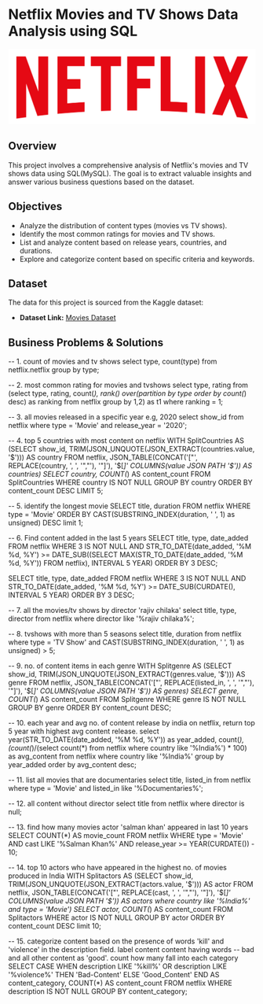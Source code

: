 # Netflix Movies and TV Shows Data Analysis using SQL

![](https://github.com/Mayank0141/netflix_sql_project/blob/main/logo.png)

## Overview
This project involves a comprehensive analysis of Netflix's movies and TV shows data using SQL(MySQL). The goal is to extract valuable insights and answer various business questions based on the dataset. 

## Objectives

- Analyze the distribution of content types (movies vs TV shows).
- Identify the most common ratings for movies and TV shows.
- List and analyze content based on release years, countries, and durations.
- Explore and categorize content based on specific criteria and keywords.

## Dataset

The data for this project is sourced from the Kaggle dataset:

- **Dataset Link:** [Movies Dataset](https://www.kaggle.com/datasets/shivamb/netflix-shows?resource=download)

## Business Problems & Solutions

-- 1. count of movies and tv shows
select type, count(type) from netflix.netflix
group by type;

-- 2. most common rating for movies and tvshows
select type, rating from
(select type, rating, count(*), rank() over(partition by type order by count(*) desc) as ranking from netflix
group by 1,2) as t1
 where ranking = 1;
 
 -- 3. all movies released in a specific year e.g, 2020
 select show_id from netflix
 where type = 'Movie' and release_year = '2020';
 
 -- 4. top 5 countries with most content on netflix
 WITH SplitCountries AS (SELECT show_id, TRIM(JSON_UNQUOTE(JSON_EXTRACT(countries.value, '$'))) AS country 
 FROM netflix, JSON_TABLE(CONCAT('["', REPLACE(country, ', ', '","'), '"]'), '$[*]' COLUMNS(value JSON PATH '$'))
 AS countries)
SELECT country, COUNT(*) AS content_count FROM SplitCountries
WHERE country IS NOT NULL
GROUP BY country
ORDER BY content_count DESC
LIMIT 5;

-- 5. identify the longest movie
SELECT title, duration FROM netflix
WHERE type = 'Movie'
ORDER BY CAST(SUBSTRING_INDEX(duration, ' ', 1) as unsigned) DESC
limit 1;

-- 6. Find content added in the last 5 years
SELECT title, type, date_added FROM netflix
WHERE 3 IS NOT NULL AND 
STR_TO_DATE(date_added, '%M %d, %Y') >= DATE_SUB((SELECT MAX(STR_TO_DATE(date_added, '%M %d, %Y')) FROM netflix), 
INTERVAL 5 YEAR)
ORDER BY 3 DESC;

SELECT title, type, date_added FROM netflix
WHERE 3 IS NOT NULL AND STR_TO_DATE(date_added, '%M %d, %Y') >= DATE_SUB(CURDATE(), INTERVAL 5 YEAR)
ORDER BY 3 DESC;

-- 7. all the movies/tv shows by director 'rajiv chilaka'
select title, type, director from netflix
where director like '%rajiv chilaka%';

-- 8. tvshows with more than 5 seasons
select title, duration from netflix
where type = 'TV Show' and CAST(SUBSTRING_INDEX(duration, ' ', 1) as unsigned) > 5;

-- 9. no. of content items in each genre
WITH Splitgenre AS (SELECT show_id, TRIM(JSON_UNQUOTE(JSON_EXTRACT(genres.value, '$'))) AS genre 
 FROM netflix, JSON_TABLE(CONCAT('["', REPLACE(listed_in, ', ', '","'), '"]'), '$[*]' COLUMNS(value JSON PATH '$'))
 AS genres)
SELECT genre, COUNT(*) AS content_count FROM Splitgenre
WHERE genre IS NOT NULL
GROUP BY genre
ORDER BY content_count DESC;

-- 10. each year and avg no. of content release by india on netflix, return top 5 year with highest avg content release.
select year(STR_TO_DATE(date_added, '%M %d, %Y')) as year_added, count(*),
(count(*)/(select count(*) from netflix where country like '%India%') * 100) as avg_content from netflix
where country like '%India%'
group by year_added
order by avg_content desc;

-- 11. list all movies that are documentaries
select title, listed_in from netflix
where type = 'Movie' and listed_in like '%Documentaries%';

-- 12. all content without director
select title from netflix
where director is null;

-- 13. find how many movies actor 'salman khan' appeared in last 10 years
SELECT COUNT(*) AS movie_count FROM netflix
WHERE type = 'Movie' AND cast LIKE '%Salman Khan%' AND release_year >= YEAR(CURDATE()) - 10;

-- 14. top 10 actors who have appeared in the highest no. of movies produced in India
WITH Splitactors AS (SELECT show_id, TRIM(JSON_UNQUOTE(JSON_EXTRACT(actors.value, '$'))) AS actor 
 FROM netflix, JSON_TABLE(CONCAT('["', REPLACE(cast, ', ', '","'), '"]'), '$[*]' COLUMNS(value JSON PATH '$')) AS actors
 where country like '%India%' and type = 'Movie')
SELECT actor, COUNT(*) AS content_count FROM Splitactors
WHERE actor IS NOT NULL
GROUP BY actor
ORDER BY content_count DESC
limit 10;

-- 15. categorize content based on the presence of words 'kill' and 'violence' in the description field. label content content having words
-- bad and all other content as 'good'. count how many fall into each category
SELECT CASE WHEN description LIKE '%kill%' OR description LIKE '%violence%' THEN 'Bad-Content' ELSE 'Good_Content'
END AS content_category, COUNT(*) AS content_count FROM netflix
WHERE description IS NOT NULL
GROUP BY content_category;
